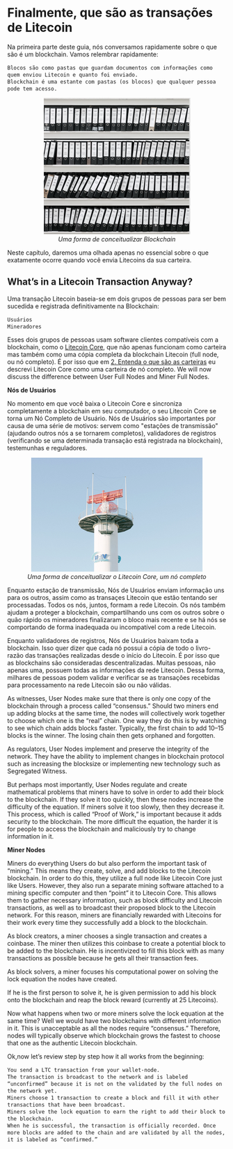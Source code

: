 # Finalmente, que são as transações de Litecoin

Na primeira parte deste guia, nós conversamos rapidamente sobre o que são é um blockchain. Vamos relembrar rapidamente:

    Blocos são como pastas que guardam documentos com informações como quem enviou Litecoin e quanto foi enviado.
    Blockchain é uma estante com pastas (os blocos) que qualquer pessoa pode tem acesso.

<p align="center">
    <img src="img/folders.png"><br>
    <i>Uma forma de conceitualizar Blockchain</i>
</p>
    
Neste capítulo, daremos uma olhada apenas no essencial sobre o que exatamente ocorre quando você envia Litecoins da sua carteira.

## What’s in a Litecoin Transaction Anyway?

Uma transação Litecoin baseia-se em dois grupos de pessoas para ser bem sucedida e registrada definitivamente na Blockchain:

    Usuários
    Mineradores

Esses dois grupos de pessoas usam software clientes compatíveis com a blockchain, como o [Litecoin Core](https://www.litecoin.org), que não apenas funcionam como carteira mas também como uma cópia completa da blockchain Litecoin (full node, ou nó completo). É por isso que em [2. Entenda o que são as carteiras](02-Entenda_o_que_sao_as_carteiras.md) eu descrevi Litecoin Core como uma carteira de nó completo. We will now discuss the difference between User Full Nodes and Miner Full Nodes.

**Nós de Usuários**

No momento em que você baixa o Litecoin Core e sincroniza completamente a blockchain em seu computador, o seu Litecoin Core se torna um Nó Completo de Usuário. Nós de Usuários são importantes por causa de uma série de motivos: servem como "estações de transmissão" (ajudando outros nós a se tornarem completos), validadores de registros (verificando se uma determinada transação está registrada na blockchain), testemunhas e reguladores.

<p align="center">
    <img src="img/estacaotransmissao.png"><br>
    <i>Uma forma de conceitualizar o Litecoin Core, um nó completo</i>
</p>

Enquanto estação de transmissão, Nós de Usuários enviam informação uns para os outros, assim como as transaçes Litecoin que estão tentando ser processadas. Todos os nós, juntos, formam a rede Litecoin. Os nós também ajudam a proteger a blockchain, compartilhando uns com os outros sobre o quão rápido os mineradores finalizaram o bloco mais recente e se há nós se comportando de forma inadequada ou incompatível com a rede Litecoin.

Enquanto validadores de registros, Nós de Usuários baixam toda a blockchain. Isso quer dizer que cada nó possui a cópia de todo o livro-razão das transações realizadas desde o início do Litecoin. É por isso que as blockchains são consideradas descentralizadas. Muitas pessoas, não apenas uma, possuem todas as informações da rede Litecoin. Dessa forma, milhares de pessoas podem validar e verificar se as transações recebidas para processamento na rede Litecoin são ou não válidas.

As witnesses, User Nodes make sure that there is only one copy of the blockchain through a process called “consensus.” Should two miners end up adding blocks at the same time, the nodes will collectively work together to choose which one is the “real” chain. One way they do this is by watching to see which chain adds blocks faster. Typically, the first chain to add 10–15 blocks is the winner. The losing chain then gets orphaned and forgotten.

As regulators, User Nodes implement and preserve the integrity of the network. They have the ability to implement changes in blockchain protocol such as increasing the blocksize or implementing new technology such as Segregated Witness.

But perhaps most importantly, User Nodes regulate and create mathematical problems that miners have to solve in order to add their block to the blockchain. If they solve it too quickly, then these nodes increase the difficulty of the equation. If miners solve it too slowly, then they decrease it. This process, which is called “Proof of Work,” is important because it adds security to the blockchain. The more difficult the equation, the harder it is for people to access the blockchain and maliciously try to change information in it.

**Miner Nodes**

Miners do everything Users do but also perform the important task of “mining.” This means they create, solve, and add blocks to the Litecoin blockchain. In order to do this, they utilize a full node like Litecoin Core just like Users. However, they also run a separate mining software attached to a mining specific computer and then “point” it to Litecoin Core. This allows them to gather necessary information, such as block difficulty and Litecoin transactions, as well as to broadcast their proposed block to the Litecoin network. For this reason, miners are financially rewarded with Litecoins for their work every time they successfully add a block to the blockchain.

As block creators, a miner chooses a single transaction and creates a coinbase. The miner then utilizes this coinbase to create a potential block to be added to the blockchain. He is incentivized to fill this block with as many transactions as possible because he gets all their transaction fees.

As block solvers, a miner focuses his computational power on solving the lock equation the nodes have created.

If he is the first person to solve it, he is given permission to add his block onto the blockchain and reap the block reward (currently at 25 Litecoins).

Now what happens when two or more miners solve the lock equation at the same time? Well we would have two blockchains with different information in it. This is unacceptable as all the nodes require “consensus.” Therefore, nodes will typically observe which blockchain grows the fastest to choose that one as the authentic Litecoin blockchain.

Ok,now let’s review step by step how it all works from the beginning:

    You send a LTC transaction from your wallet-node.
    The transaction is broadcast to the network and is labeled “unconfirmed” because it is not on the validated by the full nodes on the network yet.
    Miners choose 1 transaction to create a block and fill it with other transactions that have been broadcast.
    Miners solve the lock equation to earn the right to add their block to the blockchain.
    When he is successful, the transaction is officially recorded. Once more blocks are added to the chain and are validated by all the nodes, it is labeled as “confirmed.”
